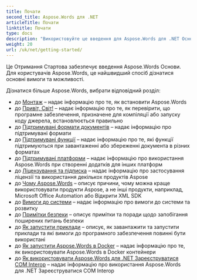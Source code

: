 ```yaml
---
title: Почати
second_title: Aspose.Words для .NET
articleTitle: Почати
linktitle: Почати
type: docs
description: "Використовуйте це введення для Aspose.Words для .NET Основи для початку реалізації значення Aspose.Words для вашого бізнесу."
weight: 20
url: /uk/net/getting-started/
---
```


Це Отримання Стартова забезпечує введення Aspose.Words Основи. Для користувачів Aspose.Words, це найшвидший спосіб дізнатися основні вимоги та можливості.

Дізнатися більше Aspose.Words, вибрати відповідний розділ:

- до [Монтаж](/words/uk/net/installation/) – надає інформацію про те, як встановити Aspose.Words
- до [Привіт, Світ!](/words/uk/net/hello-world/) – надає інформацію про те, як перевірити, що програмне забезпечення, призначене для компіляції або запуску коду джерела, встановлюється правильно
- до [Підтримувані формати документів](/words/uk/net/supported-document-formats/) – надає інформацію про підтримувані формати
- до [Підтримувані функції](/words/uk/net/features/) – надає інформацію про те, які функції підтримуються при завантаженні або збереженні документа в різних форматах
- до [Підтримувані платформи](/words/net/platforms-and-interoperability/) – надає інформацію про використання Aspose.Words при створенні додатків для інших платформ
- до [Ліцензування та підписка](/words/uk/net/licensing/) – надає інформацію про застосування ліцензії та використання декількох продуктів Aspose
- до [Чому Aspose.Words](/words/net/aspose-words-or-other-solutions/) – описує причини, чому можна краще використовувати продукти Aspose, а не інші продукти, наприклад, Microsoft Office Automation або Відкрити XML SDK
- до [Вимоги до системи](/words/uk/net/system-requirements/) – надає інформацію про вимоги до системи та розвитку
- до [Примітки безпеки](/words/uk/net/security/) – описує примітки та поради щодо запобігання поширених питань безпеки
- до [Як запустити приклади](/words/uk/net/how-to-run-the-examples/) – описує, як завантажити та запустити приклади та які вимоги до програмного забезпечення повинні бути використані
- до [Як запустити Aspose.Words в Docker](/words/uk/net/how-to-run-aspose-words-in-docker/) – надає інформацію про те, як використовувати Aspose.Words в Docker контейнери
- до [Як використовувати Aspose.Words для .NET Зареєструватися COM Interop](/words/uk/net/how-to-use-aspose-words-via-com-interop/) – надає інформацію про використання Aspose.Words для .NET Зареєструватися COM Interop

